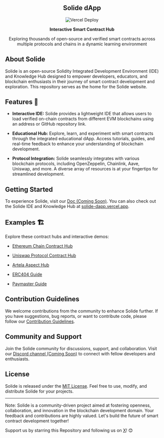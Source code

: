 <p align="center">
  <h2 align="center">Solide dApp</h2>
  <p align="center">
    <img src="https://therealsujitk-vercel-badge.vercel.app/?app=solide-dapp" alt="Vercel Deploy">
  </p>
  <p align="center"><b>Interactive Smart Contract Hub</b></p>
  <p align="center">Exploring thousands of open-source and verified smart contracts across multiple protocols and chains in a dynamic learning environment</p>
</p>

## About Solide

Solide is an open-source Solidity Integrated Development Environment (IDE) and Knowledge Hub designed to empower developers, educators, and blockchain enthusiasts in their journey of smart contract development and exploration. This repository serves as the home for the Solide website.

## Features 🌟

- **Interactive IDE:** Solide provides a lightweight IDE that allows users to load verified on-chain contracts from different EVM blockchains using an address or GitHub repository link.

- **Educational Hub:** Explore, learn, and experiment with smart contracts through the integrated educational dApp. Access tutorials, guides, and real-time feedback to enhance your understanding of blockchain development.

- **Protocol Integration:** Solide seamlessly integrates with various blockchain protocols, including OpenZeppelin, Chainlink, Aave, Uniswap, and more. A diverse array of resources is at your fingertips for streamlined development.

## Getting Started

To experience Solide, visit our [Doc (Coming Soon)](#). You can also check out the Solide IDE and Knowledge Hub at [solide-dapp.vercel.app](https://solide-dapp.vercel.app/).

## Examples 🏗️

Explore these contract hubs and interactive demos:

- [Ethereum Chain Contract Hub](https://solide-dapp.vercel.app/ethereum)
- [Uniswap Protocol Contract Hub](https://solide-dapp.vercel.app/uniswap)
- [Artela Aspect Hub](https://solide-dapp.vercel.app/artela)

- [ERC404 Guide](https://solide-dapp.vercel.app/play/0x78caafaa11ce539f7141e5a1ddab23c5abf5797db91333d03ab784a20b215447)
- [Paymaster Guide](https://solide-dapp.vercel.app/play/0xb73fb29058a8e16ae3acd28ff7e6ce91c1c7533d76f2f69e433e255b4f87f148)


## Contribution Guidelines

We welcome contributions from the community to enhance Solide further. If you have suggestions, bug reports, or want to contribute code, please follow our [Contribution Guidelines](link-to-contribution-guidelines).

## Community and Support

Join the Solide community for discussions, support, and collaboration. Visit our [Discord channel (Coming Soon)](#) to connect with fellow developers and enthusiasts.

## License

Solide is released under the [MIT License](link-to-license). Feel free to use, modify, and distribute Solide for your projects.

---


Note: Solide is a community-driven project aimed at fostering openness, collaboration, and innovation in the blockchain development domain. Your feedback and contributions are highly valued. Let's build the future of smart contract development together!

Support us by starring this Repository and following us on [X](https://twitter.com/SolideProject)! 😊